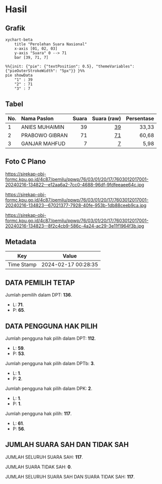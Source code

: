 # Hasil

## Grafik

```mermaid
xychart-beta
    title "Perolehan Suara Nasional"
    x-axis [01, 02, 03]
    y-axis "Suara" 0 --> 71
    bar [39, 71, 7]
```

```mermaid
%%{init: {"pie": {"textPosition": 0.5}, "themeVariables": {"pieOuterStrokeWidth": "5px"}} }%%
pie showData
    "1" : 39
    "2" : 71
    "3" : 7
```

## Tabel

| No. | Nama Paslon    | Suara | Suara (raw) | Persentase |
|:--- |:-------------- | -----:| -----------:| ----------:|
| 1   | ANIES MUHAIMIN | 39    | [39][p-1]   | 33,33      |
| 2   | PRABOWO GIBRAN | 71    | [71][p-2]   | 60,68      |
| 3   | GANJAR MAHFUD  | 7     | [7][p-3]    | 5,98       |


[p-1]: https://github.com/gigit-pemilu/pemilu-2024/blob/main/pilpres/hitung-suara/sub/76-sulawesi-barat/sub/03-mamasa/sub/01-mambi/sub/2017-tapalina/sub/001-tps/sub/paslon-1.txt
[p-2]: https://github.com/gigit-pemilu/pemilu-2024/blob/main/pilpres/hitung-suara/sub/76-sulawesi-barat/sub/03-mamasa/sub/01-mambi/sub/2017-tapalina/sub/001-tps/sub/paslon-2.txt
[p-3]: https://github.com/gigit-pemilu/pemilu-2024/blob/main/pilpres/hitung-suara/sub/76-sulawesi-barat/sub/03-mamasa/sub/01-mambi/sub/2017-tapalina/sub/001-tps/sub/paslon-3.txt

## Foto C Plano

https://sirekap-obj-formc.kpu.go.id/4c87/pemilu/ppwp/76/03/01/20/17/7603012017001-20240216-134822--e12aa6a2-7cc0-4688-96df-9fdfeeaee64c.jpg

https://sirekap-obj-formc.kpu.go.id/4c87/pemilu/ppwp/76/03/01/20/17/7603012017001-20240216-134823--67021377-7928-40fe-953b-1db88ceeb9ca.jpg

https://sirekap-obj-formc.kpu.go.id/4c87/pemilu/ppwp/76/03/01/20/17/7603012017001-20240216-134823--8f2c4cb9-586c-4a24-ac29-3e11f1964f3b.jpg


## Metadata

| Key        | Value               |
| ---------- | ------------------- |
| Time Stamp | 2024-02-17 00:28:35 |


## DATA PEMILIH TETAP

Jumlah pemilih dalam DPT: **136**.
 * L: **71**.
 * P: **65**.

## DATA PENGGUNA HAK PILIH

Jumlah pengguna hak pilih dalam DPT: **112**.
 * L: **59**.
 * P: **53**.

Jumlah pengguna hak pilih dalam DPTb: **3**.
 * L: **1**.
 * P: **2**.

Jumlah pengguna hak pilih dalam DPK: **2**.
 * L: **1**.
 * P: **1**.

Jumlah pengguna hak pilih: **117**.
 * L: **61**.
 * P: **56**.

## JUMLAH SUARA SAH DAN TIDAK SAH

JUMLAH SELURUH SUARA SAH: **117**.

JUMLAH SUARA TIDAK SAH: **0**.

JUMLAH SELURUH SUARA SAH DAN SUARA TIDAK SAH: **117**.


